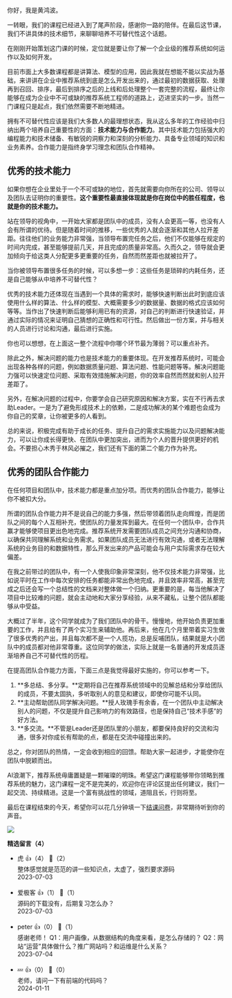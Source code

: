 你好，我是黄鸿波。

一转眼，我们的课程已经进入到了尾声阶段，感谢你一路的陪伴。在最后这节课，我们不讲具体的技术细节，来聊聊培养不可替代性这个话题。

在刚刚开始策划这门课的时候，定位就是要让你了解一个企业级的推荐系统如何运作以及如何开发。

目前市面上大多数课程都是讲算法、模型的应用，因此我就在想能不能以实战为基础，来讲讲在企业中推荐系统到底是怎么开发出来的，通过最初的数据获取、处理再到召回、排序，最后到排序之后的上线和后处理整个一套完整的流程，最终让你能够在成为企业中不可或缺的推荐系统工程师的道路上，迈进坚实的一步。当然一门课程只是起点，我们依然需要不断地精进。

拥有不可替代性应该是我们大多数人的最理想状态，我从这么多年的工作经验中归纳出两个培养自己重要性的方面：**技术能力与合作能力**。其中技术能力包括强大的编程能力和技术储备、有敏锐的洞察力和深刻的分析能力、具备专业领域的知识和业务素养。合作能力是指终身学习理念和团队合作精神。

## 优秀的技术能力

如果你想在企业里处于一个不可或缺的地位，首先就需要向你所在的公司、领导以及团队去证明你的重要性。**这个重要性最直接体现就是你在岗位中的胜任程度，也就是你的技术能力。**

站在领导的视角中，一开始大家都是团队中的成员，没有人会更高一等，也没有人会有所谓的优待。但是随着时间的推移，一些优秀的人就会逐渐和其他人拉开差距。往往他们的业务能力非常强，当领导布置完任务之后，他们不仅能够在规定的时间内完成，甚至能够提前几天，并且完成的质量非常高。久而久之，领导就会更加倾向于给这类人分配更多更重要的任务，自然而然差距也就被拉开了。

当你被领导布置很多任务的时候，可以多想一步：这些任务是琐碎的内耗任务，还是自己能够从中培养不可替代性？

优秀的技术能力还体现在当遇到一个具体的需求时，能够快速判断出此时到底应该使用什么样的算法、什么样的模型、大概需要多少的数据量、数据的格式应该如何等等。当作出了快速判断后能够利用已有的资源，对自己的判断进行快速验证，并通过实际的情况来证明自己猜想的正确性和可行性。然后做出一份方案，并与相关的人员进行讨论和沟通，最后进行实施。

你也可以想想，在上面这一整个流程中你哪个环节最为薄弱？可以重点补齐。

除此之外，解决问题的能力也是技术能力的重要体现。在开发推荐系统时，可能会出现各种各样的问题，例如数据质量问题、算法问题、性能问题等等。解决问题能力强可以快速定位问题、采取有效措施解决问题，你的效率自然而然就和别人拉开差距了。

另外，在解决问题的过程中，你要学会自己研究原因和解决方案，实在不行再去求助Leader。一是为了避免形成技术上的依赖，二是成功解决的某个难题也会成为你自己的奖章，让你被更多的人看到。

总的来说，积极完成有助于成长的任务、提升自己的需求实施能力以及问题解决能力，可以让你成长得更快、在团队中更加突出，进而为个人的晋升提供更好的机会。不要担心木秀于林风必摧之，我们还有下面的第二个能力作为补充。

## 优秀的团队合作能力

在任何项目和团队中，技术能力都是重点加分项。而优秀的团队合作能力，能够让你不被扣大分。

所谓的团队合作能力并不是说自己的能力多强，然后带领着团队走向辉煌，而是团队之间的每个人互相补充，使团队的力量发挥到最大。在任何一个团队中，合作共赢才能够使项目更出色地完成。推荐系统开发需要团队成员之间充分沟通和协商，以确保共同理解系统和业务需求。如果团队成员无法进行有效沟通，或者无法理解系统的业务目的和数据特性，那么开发出来的产品可能会与用户实际需求存在较大偏差。

在我之前带过的团队中，有一个人使我印象非常深刻，他不仅技术能力非常强，比如说平时在工作中每次安排的任务都能非常出色地完成，并且效率非常高，甚至完成之后还会写一个总结性的文档来对整体做一个归纳。更重要的是，每当他解决了项目中比较难的问题，就会主动地和大家分享经验，从来不藏私，让整个团队都能够从中受益。

大概过了半年，这个同学就成为了我们团队中的骨干。慢慢地，他开始负责更加重要的工作，并且给有了两个实习生来辅助他。再后来，他在几个月里带着实习生做了很多优秀的产出，并且每次都不是一个人揽功，总是反哺团队，结果就是大小团队中的成员都对他非常尊重。这位同学的做法，实际上就是一名普通的开发成员逐渐培养自己不可替代性的历程。

在提高团队合作能力方面，下面三点是我觉得最好实施的，你可以参考一下。

1. **多总结、多分享。**定期将自己在推荐系统领域中的见解总结和分享给团队的成员，不要太固执，多听取别人的意见和建议，即使你可能不认同。
2. **主动帮助团队同学解决问题。**授人玫瑰手有余香，在一个团队中主动解决别人的问题，不仅是提升自己影响力的有效路径，也是保持自己“技术手感”的好方法。
3. **多交流。**不管是Leader还是团队里的小朋友，都要保持良好的交流和沟通，很多对你成长有帮助的点，都是在交流中碰撞出来的。

总之，你对团队的热情，一定会收到相应的回馈。帮助大家一起进步，才能使你在团队中脱颖而出。

AI浪潮下，推荐系统毋庸置疑是一颗璀璨的明珠。希望这门课程能够带你领略到推荐系统的魅力，这门课程一定不是完美的，欢迎你在评论区提出任何建议，我们一起交流、持续精进。这是一个富有挑战性的领域，道阻且长，行则将至。

最后在课程结束的今天，希望你可以花几分钟填一下[结课问卷](https://jinshuju.net/f/KQQ7gu)，非常期待听到你的声音。

[![](https://static001.geekbang.org/resource/image/2e/f4/2e3788e70c8898866b65271cf16cbdf4.jpg?wh=1142x801)](https://jinshuju.net/f/KQQ7gu)
<div><strong>精选留言（4）</strong></div><ul>
<li><span>虎</span> 👍（4） 💬（2）<div>整体感觉就是范范的讲一些知识点，太虚了，强烈要求源码</div>2023-07-03</li><br/><li><span>爱极客</span> 👍（1） 💬（1）<div>源码的下载没有，后期复习怎么办？</div>2023-07-03</li><br/><li><span>peter</span> 👍（0） 💬（1）<div>感谢老师！
Q1：用户画像，从数据结构的角度来看，是怎么存储的？
Q2：网站“运营”具体做什么？推广网站吗？和运维是什么关系？</div>2023-07-04</li><br/><li><span>💤</span> 👍（0） 💬（0）<div>老师，请问一下有前端的代码吗？</div>2024-01-11</li><br/>
</ul>